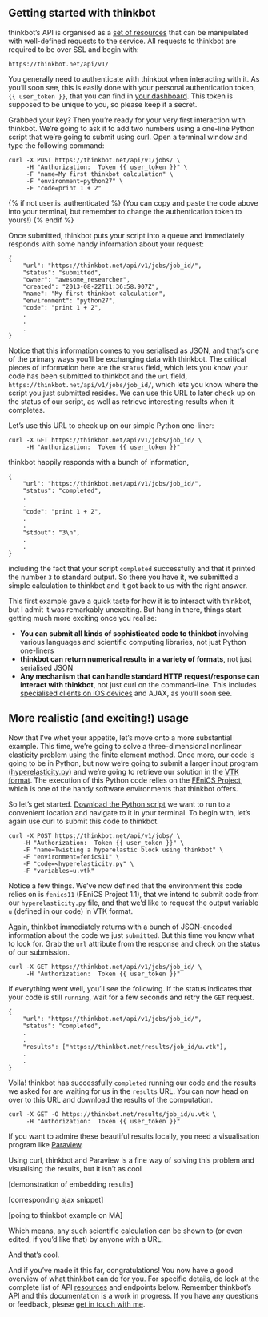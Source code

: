 ## Getting started with thinkbot

thinkbot&#8217;s API is organised as a [set of resources](#resources) that can be manipulated with well-defined requests to the service. All requests to thinkbot are required to be over SSL and begin with:


    https://thinkbot.net/api/v1/


You generally need to authenticate with thinkbot when interacting with it. As you&#8217;ll soon see, this is easily done with your personal authentication token, `{{ user_token }}`, that you can find in [your dashboard](/dashboard/). This token is supposed to be unique to you, so please keep it a secret.

Grabbed your key? Then you&#8217;re ready for your very first interaction with thinkbot. We&#8217;re going to ask it to add two numbers using a one-line Python script that we&#8217;re going to submit using curl. Open a terminal window and type the following command:


    curl -X POST https://thinkbot.net/api/v1/jobs/ \
         -H "Authorization:  Token {{ user_token }}" \
         -F "name=My first thinkbot calculation" \
         -F "environment=python27" \
         -F "code=print 1 + 2"


{% if not user.is_authenticated %}
(You can copy and paste the code above into your terminal, but remember to change the authentication token to yours!)
{% endif %}

Once submitted, thinkbot puts your script into a queue and immediately responds with some handy information about your request:

    {
        "url": "https://thinkbot.net/api/v1/jobs/job_id/",
        "status": "submitted",
        "owner": "awesome_researcher",
        "created": "2013-08-22T11:36:58.907Z",
        "name": "My first thinkbot calculation",
        "environment": "python27",
        "code": "print 1 + 2",
        .
        .
        .
    }

Notice that this information comes to you serialised as JSON, and that&#8217;s one of the primary ways you&#8217;ll be exchanging data with thinkbot. The critical pieces of information here are the `status` field, which lets you know your code has been submitted to thinkbot and the `url` field, `https://thinkbot.net/api/v1/jobs/job_id/`, which lets you know where the script you just submitted resides. We can use this URL to later check up on the status of our script, as well as retrieve interesting results when it completes.

Let&#8217;s use this URL to check up on our simple Python one-liner:

    curl -X GET https://thinkbot.net/api/v1/jobs/job_id/ \
         -H "Authorization:  Token {{ user_token }}"


thinkbot happily responds with a bunch of information,

    {
        "url": "https://thinkbot.net/api/v1/jobs/job_id/",
        "status": "completed",
        .
        .
        "code": "print 1 + 2",
        .
        .
        "stdout": "3\n",
        .
        .
    }

including the fact that your script `completed` successfully and that it printed the number `3` to standard output. So there you have it, we submitted a simple calculation to thinkbot and it got back to us with the right answer.

This first example gave  a quick taste for how it is to interact with thinkbot, but I admit it was remarkably unexciting. But hang in there, things start getting much more exciting once you realise:

* **You can submit all kinds of sophisticated code to thinkbot** involving various languages and scientific computing libraries, not just Python one-liners
* **thinkbot can return numerical results in a variety of formats**, not just serialised JSON
* **Any mechanism that can handle standard HTTP request/response can interact with thinkbot**, not just curl on the command-line. This includes [specialised clients on iOS devices](https://plus.google.com/100382636415340600164/posts/j6SwiVP2UJB) and AJAX, as you&#8217;ll soon see.

## More realistic (and exciting!) usage

Now that I&#8217;ve whet your appetite, let&#8217;s move onto a more substantial example. This time, we&#8217;re going to solve a three-dimensional nonlinear elasticity problem using the finite element method. Once more, our code is going to be in Python, but now we&#8217;re going to submit a larger input program ([hyperelasticity.py](https://thinkbot.net/assets/files/docs/examples/hyperelasticity.py)) and we&#8217;re going to retrieve our solution in the [VTK format](http://www.vtk.org/). The execution of this Python code relies on the [FEniCS Project](http://fenicsproject.org/), which is one of the handy software environments that thinkbot offers.

So let&#8217;s get started. [Download the Python script](https://thinkbot.net/assets/files/docs/examples/hyperelasticity.py) we want to run to a convenient location and navigate to it in your terminal. To begin with, let&#8217;s again use curl to submit this code to thinkbot.

    curl -X POST https://thinkbot.net/api/v1/jobs/ \
        -H "Authorization:  Token {{ user_token }}" \
        -F "name=Twisting a hyperelastic block using thinkbot" \
        -F "environment=fenics11" \
        -F "code=<hyperelasticity.py" \
        -F "variables=u.vtk"

Notice a few things. We&#8217;ve now defined that the environment this code relies on is `fenics11` (FEniCS Project 1.1), that we intend to submit code from our `hyperelasticity.py` file, and that we&#8217;d like to request the output variable `u` (defined in our code) in VTK format.

Again, thinkbot immediately returns with a bunch of JSON-encoded information about the code we just `submitted`. But this time you know what to look for. Grab the `url` attribute from the response and check on the status of our submission.

    curl -X GET https://thinkbot.net/api/v1/jobs/job_id/ \
         -H "Authorization:  Token {{ user_token }}"

If everything went well, you&#8217;ll see the following. If the status indicates that your code is still `running`, wait for a few seconds and retry the `GET` request.

    {
        "url": "https://thinkbot.net/api/v1/jobs/job_id/",
        "status": "completed",
        .
        .
        "results": ["https://thinkbot.net/results/job_id/u.vtk"],
        .
        .
    }

Voil&agrave;! thinkbot has successfully `completed` running our code and the results we asked for are waiting for us in the `results` URL. You can now head on over to this URL and download the results of the computation.

    curl -X GET -O https://thinkbot.net/results/job_id/u.vtk \
         -H "Authorization:  Token {{ user_token }}"

If you want to admire these beautiful results locally, you need a visualisation program like [Paraview](http://www.paraview.org/).

Using curl, thinkbot and Paraview is a fine way of solving this problem and visualising the results, but it isn&#8217;t as cool

[demonstration of embedding results]

[corresponding ajax snippet]

[poing to thinkbot example on MA]

Which means, any such scientific calculation can be shown to (or even edited, if you&#8217;d like that) by anyone with a URL.

And that&#8217;s cool.

And if you&#8217;ve made it this far, congratulations! You now have a good overview of what thinkbot can do for you. For specific details, do look at the complete list of API [resources](#resources) and endpoints below. Remember thinkbot&#8217;s API and this documentation is a work in progress. If you have any questions or feedback, please [get in touch with me](mailto:support@thinkbot.net).
